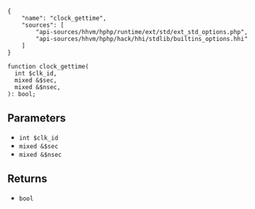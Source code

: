 ``` yamlmeta
{
    "name": "clock_gettime",
    "sources": [
        "api-sources/hhvm/hphp/runtime/ext/std/ext_std_options.php",
        "api-sources/hhvm/hphp/hack/hhi/stdlib/builtins_options.hhi"
    ]
}
```




``` Hack
function clock_gettime(
  int $clk_id,
  mixed &$sec,
  mixed &$nsec,
): bool;
```




## Parameters




+ ` int $clk_id `
+ ` mixed &$sec `
+ ` mixed &$nsec `




## Returns




* ` bool `
<!-- HHAPIDOC -->
